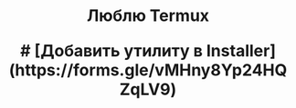 <h1 align="center">Люблю Termux
  
<p align="center">
# [Добавить утилиту в Installer](https://forms.gle/vMHny8Yp24HQZqLV9)
</p>
